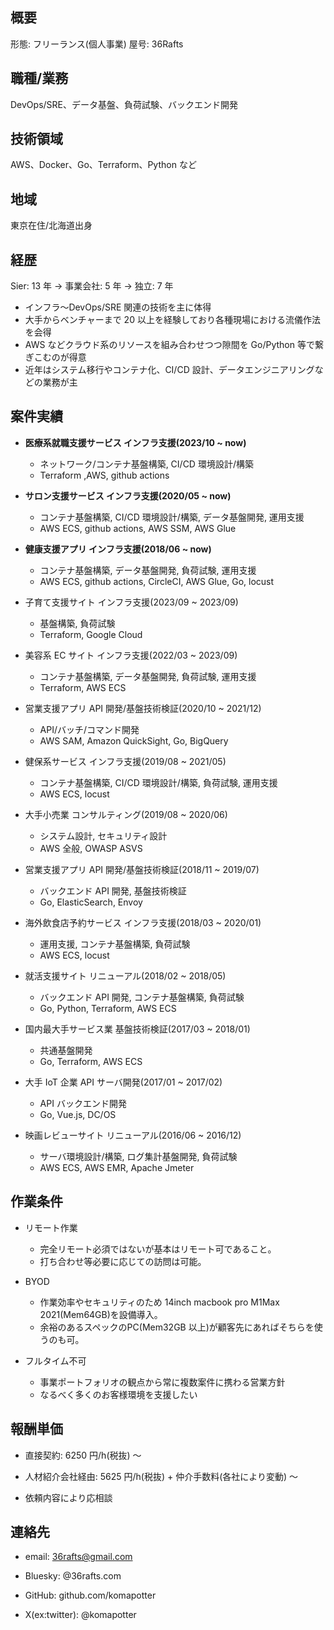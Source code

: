 ## 概要

形態: フリーランス(個人事業)
屋号: 36Rafts

## 職種/業務

DevOps/SRE、データ基盤、負荷試験、バックエンド開発

## 技術領域

AWS、Docker、Go、Terraform、Python など

## 地域

東京在住/北海道出身

## 経歴

Sier: 13 年 -> 事業会社: 5 年 -> 独立: 7 年

- インフラ〜DevOps/SRE 関連の技術を主に体得
- 大手からベンチャーまで 20 以上を経験しており各種現場における流儀作法を会得
- AWS などクラウド系のリソースを組み合わせつつ隙間を Go/Python 等で繋ぎこむのが得意
- 近年はシステム移行やコンテナ化、CI/CD 設計、データエンジニアリングなどの業務が主

## 案件実績

- **医療系就職支援サービス インフラ支援(2023/10 ~ now)**

  - ネットワーク/コンテナ基盤構築, CI/CD 環境設計/構築
  - Terraform ,AWS, github actions

- **サロン支援サービス インフラ支援(2020/05 ~ now)**

  - コンテナ基盤構築, CI/CD 環境設計/構築, データ基盤開発, 運用支援
  - AWS ECS, github actions, AWS SSM, AWS Glue

- **健康支援アプリ インフラ支援(2018/06 ~ now)**

  - コンテナ基盤構築, データ基盤開発, 負荷試験, 運用支援
  - AWS ECS, github actions, CircleCI, AWS Glue, Go, locust

- 子育て支援サイト インフラ支援(2023/09 ~ 2023/09)

  - 基盤構築, 負荷試験
  - Terraform, Google Cloud

- 美容系 EC サイト インフラ支援(2022/03 ~ 2023/09)

  - コンテナ基盤構築, データ基盤開発, 負荷試験, 運用支援
  - Terraform, AWS ECS

- 営業支援アプリ API 開発/基盤技術検証(2020/10 ~ 2021/12)

  - API/バッチ/コマンド開発
  - AWS SAM, Amazon QuickSight, Go, BigQuery

- 健保系サービス インフラ支援(2019/08 ~ 2021/05)

  - コンテナ基盤構築, CI/CD 環境設計/構築, 負荷試験, 運用支援
  - AWS ECS, locust

- 大手小売業 コンサルティング(2019/08 ~ 2020/06)

  - システム設計, セキュリティ設計
  - AWS 全般, OWASP ASVS

- 営業支援アプリ API 開発/基盤技術検証(2018/11 ~ 2019/07)

  - バックエンド API 開発, 基盤技術検証
  - Go, ElasticSearch, Envoy

- 海外飲食店予約サービス インフラ支援(2018/03 ~ 2020/01)

  - 運用支援, コンテナ基盤構築, 負荷試験
  - AWS ECS, locust

- 就活支援サイト リニューアル(2018/02 ~ 2018/05)

  - バックエンド API 開発, コンテナ基盤構築, 負荷試験
  - Go, Python, Terraform, AWS ECS

- 国内最大手サービス業 基盤技術検証(2017/03 ~ 2018/01)

  - 共通基盤開発
  - Go, Terraform, AWS ECS

- 大手 IoT 企業 API サーバ開発(2017/01 ~ 2017/02)

  - API バックエンド開発
  - Go, Vue.js, DC/OS

- 映画レビューサイト リニューアル(2016/06 ~ 2016/12)
  - サーバ環境設計/構築, ログ集計基盤開発, 負荷試験
  - AWS ECS, AWS EMR, Apache Jmeter

## 作業条件

- リモート作業

  - 完全リモート必須ではないが基本はリモート可であること。
  - 打ち合わせ等必要に応じての訪問は可能。

- BYOD

  - 作業効率やセキュリティのため 14inch macbook pro M1Max 2021(Mem64GB)を設備導入。
  - 余裕のあるスペックのPC(Mem32GB 以上)が顧客先にあればそちらを使うのも可。

- フルタイム不可
  - 事業ポートフォリオの観点から常に複数案件に携わる営業方針
  - なるべく多くのお客様環境を支援したい

## 報酬単価

- 直接契約: 6250 円/h(税抜) 〜

- 人材紹介会社経由: 5625 円/h(税抜) + 仲介手数料(各社により変動) 〜

- 依頼内容により応相談

## 連絡先

- email: 36rafts@gmail.com

- Bluesky: @36rafts.com

- GitHub: github.com/komapotter

- X(ex:twitter): @komapotter
